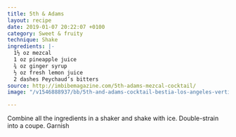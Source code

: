 ```yaml
---
title: 5th & Adams
layout: recipe
date: 2019-01-07 20:22:07 +0100
category: Sweet & fruity
technique: Shake
ingredients: |-
  1½ oz mezcal
  1 oz pineapple juice
  ¾ oz ginger syrup
  ½ oz fresh lemon juice
  2 dashes Peychaud’s bitters
source: http://imbibemagazine.com/5th-adams-mezcal-cocktail/
image: "/v1546888937/bb/5th-and-adams-cocktail-bestia-los-angeles-vertical-crdt-nicole-franzen-690x967.jpg"

---
```

Combine all the ingredients in a shaker and shake with ice. Double-strain into a coupe. Garnish